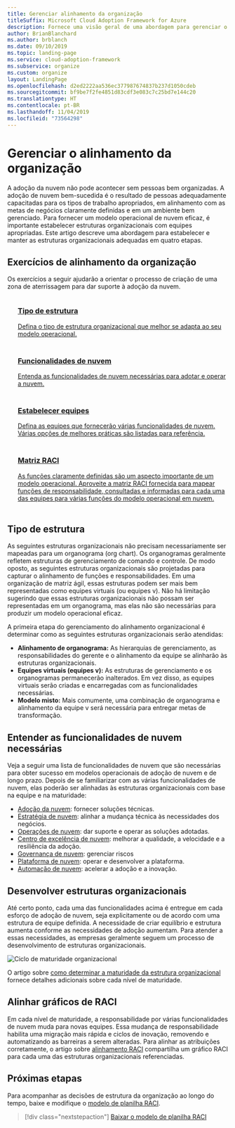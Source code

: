 ```yaml
---
title: Gerenciar alinhamento da organização
titleSuffix: Microsoft Cloud Adoption Framework for Azure
description: Fornece uma visão geral de uma abordagem para gerenciar o alinhamento da organização.
author: BrianBlanchard
ms.author: brblanch
ms.date: 09/10/2019
ms.topic: landing-page
ms.service: cloud-adoption-framework
ms.subservice: organize
ms.custom: organize
layout: LandingPage
ms.openlocfilehash: d2ed2222aa536ec377987674837b237d1050cdeb
ms.sourcegitcommit: bf9be7f2fe4851d83cdf3e083c7c25bd7e144c20
ms.translationtype: HT
ms.contentlocale: pt-BR
ms.lasthandoff: 11/04/2019
ms.locfileid: "73564298"
---
```

# <a name="manage-organizational-alignment"></a>Gerenciar o alinhamento da organização

A adoção da nuvem não pode acontecer sem pessoas bem organizadas. A adoção de nuvem bem-sucedida é o resultado de pessoas adequadamente capacitadas para os tipos de trabalho apropriados, em alinhamento com as metas de negócios claramente definidas e em um ambiente bem gerenciado. Para fornecer um modelo operacional de nuvem eficaz, é importante estabelecer estruturas organizacionais com equipes apropriadas. Este artigo descreve uma abordagem para estabelecer e manter as estruturas organizacionais adequadas em quatro etapas.

## <a name="organization-alignment-exercises"></a>Exercícios de alinhamento da organização

Os exercícios a seguir ajudarão a orientar o processo de criação de uma zona de aterrissagem para dar suporte à adoção da nuvem.

<!-- markdownlint-disable MD033 -->

<ul class="panelContent cardsF">
    <li style="display: flex; flex-direction: column;">
        <a href="#structure-type">
            <div class="cardSize">
                <div class="cardPadding" style="padding-bottom:10px;">
                    <div class="card" style="padding-bottom:10px;">
                        <div class="cardImageOuter">
                            <div class="cardImage">
                                <img alt="" src="../_images/icons/1.png" data-linktype="external">
                            </div>
                        </div>
                        <div class="cardText" style="padding-left:0px;">
                            <h3>Tipo de estrutura</h3>
Defina o tipo de estrutura organizacional que melhor se adapta ao seu modelo operacional.
                        </div>
                    </div>
                </div>
            </div>
        </a>
    </li>
    <li style="display: flex; flex-direction: column;">
        <a href="#understand-required-cloud-capabilities">
            <div class="cardSize">
                <div class="cardPadding" style="padding-bottom:10px;">
                    <div class="card" style="padding-bottom:10px;">
                        <div class="cardImageOuter">
                            <div class="cardImage">
                                <img alt="" src="../_images/icons/2.png" data-linktype="external">
                            </div>
                        </div>
                        <div class="cardText" style="padding-left:0px;">
                            <h3>Funcionalidades de nuvem</h3>
Entenda as funcionalidades de nuvem necessárias para adotar e operar a nuvem.
                        </div>
                    </div>
                </div>
            </div>
        </a>
    </li>
    <li style="display: flex; flex-direction: column;">
        <a href="./organization-structures.md">
            <div class="cardSize">
                <div class="cardPadding" style="padding-bottom:10px;">
                    <div class="card" style="padding-bottom:10px;">
                        <div class="cardImageOuter">
                            <div class="cardImage">
                                <img alt="" src="../_images/icons/3.png" data-linktype="external">
                            </div>
                        </div>
                        <div class="cardText" style="padding-left:0px;">
                            <h3>Estabelecer equipes</h3>
Defina as equipes que fornecerão várias funcionalidades de nuvem. Várias opções de melhores práticas são listadas para referência.
                        </div>
                    </div>
                </div>
            </div>
        </a>
    </li>
    <li style="display: flex; flex-direction: column;">
        <a href="./raci-alignment.md">
            <div class="cardSize">
                <div class="cardPadding" style="padding-bottom:10px;">
                    <div class="card" style="padding-bottom:10px;">
                        <div class="cardImageOuter">
                            <div class="cardImage">
                                <img alt="" src="../_images/icons/4.png" data-linktype="external">
                            </div>
                        </div>
                        <div class="cardText" style="padding-left:0px;">
                            <h3>Matriz RACI</h3>
As funções claramente definidas são um aspecto importante de um modelo operacional. Aproveite a matriz RACI fornecida para mapear funções de responsabilidade, consultadas e informadas para cada uma das equipes para várias funções do modelo operacional em nuvem.
                        </div>
                    </div>
                </div>
            </div>
        </a>
    </li>
</ul>

<!-- markdownlint-enable MD033 -->

## <a name="structure-type"></a>Tipo de estrutura

As seguintes estruturas organizacionais não precisam necessariamente ser mapeadas para um organograma (org chart). Os organogramas geralmente refletem estruturas de gerenciamento de comando e controle. De modo oposto, as seguintes estruturas organizacionais são projetadas para capturar o alinhamento de funções e responsabilidades. Em uma organização de matriz ágil, essas estruturas podem ser mais bem representadas como equipes virtuais (ou equipes v). Não há limitação sugerindo que essas estruturas organizacionais não possam ser representadas em um organograma, mas elas não são necessárias para produzir um modelo operacional eficaz.

A primeira etapa do gerenciamento do alinhamento organizacional é determinar como as seguintes estruturas organizacionais serão atendidas:

- **Alinhamento de organograma:** As hierarquias de gerenciamento, as responsabilidades do gerente e o alinhamento da equipe se alinharão às estruturas organizacionais.
- **Equipes virtuais (equipes v):** As estruturas de gerenciamento e os organogramas permanecerão inalterados. Em vez disso, as equipes virtuais serão criadas e encarregadas com as funcionalidades necessárias.
- **Modelo misto:** Mais comumente, uma combinação de organograma e alinhamento da equipe v será necessária para entregar metas de transformação.

## <a name="understand-required-cloud-capabilities"></a>Entender as funcionalidades de nuvem necessárias

Veja a seguir uma lista de funcionalidades de nuvem que são necessárias para obter sucesso em modelos operacionais de adoção de nuvem e de longo prazo. Depois de se familiarizar com as várias funcionalidades de nuvem, elas poderão ser alinhadas às estruturas organizacionais com base na equipe e na maturidade:

- [Adoção da nuvem](./cloud-adoption.md): fornecer soluções técnicas.
- [Estratégia de nuvem](./cloud-strategy.md): alinhar a mudança técnica às necessidades dos negócios.
- [Operações de nuvem](./cloud-operations.md): dar suporte e operar as soluções adotadas.
- [Centro de excelência de nuvem](./cloud-center-of-excellence.md): melhorar a qualidade, a velocidade e a resiliência da adoção.
- [Governança de nuvem](./cloud-governance.md): gerenciar riscos
- [Plataforma de nuvem](./cloud-platform.md): operar e desenvolver a plataforma.
- [Automação de nuvem](./cloud-automation.md): acelerar a adoção e a inovação.

## <a name="mature-organizational-structures"></a>Desenvolver estruturas organizacionais

Até certo ponto, cada uma das funcionalidades acima é entregue em cada esforço de adoção de nuvem, seja explicitamente ou de acordo com uma estrutura de equipe definida.
A necessidade de criar equilíbrio e estrutura aumenta conforme as necessidades de adoção aumentam. Para atender a essas necessidades, as empresas geralmente seguem um processo de desenvolvimento de estruturas organizacionais.

![Ciclo de maturidade organizacional](../_images/ready/org-ready-maturity.png)

O artigo sobre [como determinar a maturidade da estrutura organizacional](./organization-structures.md) fornece detalhes adicionais sobre cada nível de maturidade.

## <a name="align-raci-charts"></a>Alinhar gráficos de RACI

Em cada nível de maturidade, a responsabilidade por várias funcionalidades de nuvem muda para novas equipes. Essa mudança de responsabilidade habilita uma migração mais rápida e ciclos de inovação, removendo e automatizando as barreiras a serem alteradas. Para alinhar as atribuições corretamente, o artigo sobre [alinhamento RACI](./raci-alignment.md) compartilha um gráfico RACI para cada uma das estruturas organizacionais referenciadas.

## <a name="next-steps"></a>Próximas etapas

Para acompanhar as decisões de estrutura da organização ao longo do tempo, baixe e modifique o [modelo de planilha RACI](https://archcenter.blob.core.windows.net/cdn/fusion/management/raci-template.xlsx).

> [!div class="nextstepaction"]
> [Baixar o modelo de planilha RACI](https://archcenter.blob.core.windows.net/cdn/fusion/management/raci-template.xlsx)
